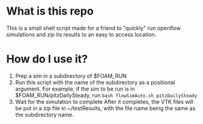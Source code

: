 # What is this repo
This is a small shell script made for a friend to "quickly" run openflow simulations and zip its results to an easy to access location.

# How do I use it?
1. Prep a sim in a subdirectory of $FOAM_RUN
2. Run this script with the name of the subdirectory as a positional argument. For example, if the sim to be run is in $FOAM_RUN/pitzDailySteady, run `bash flowSimAuto.sh pitzDailySteady`
3. Wait for the simulation to complete
After it completes, the VTK files will be put in a zip file in ~/testResults, with the file name being the same as the subdirectory name.
